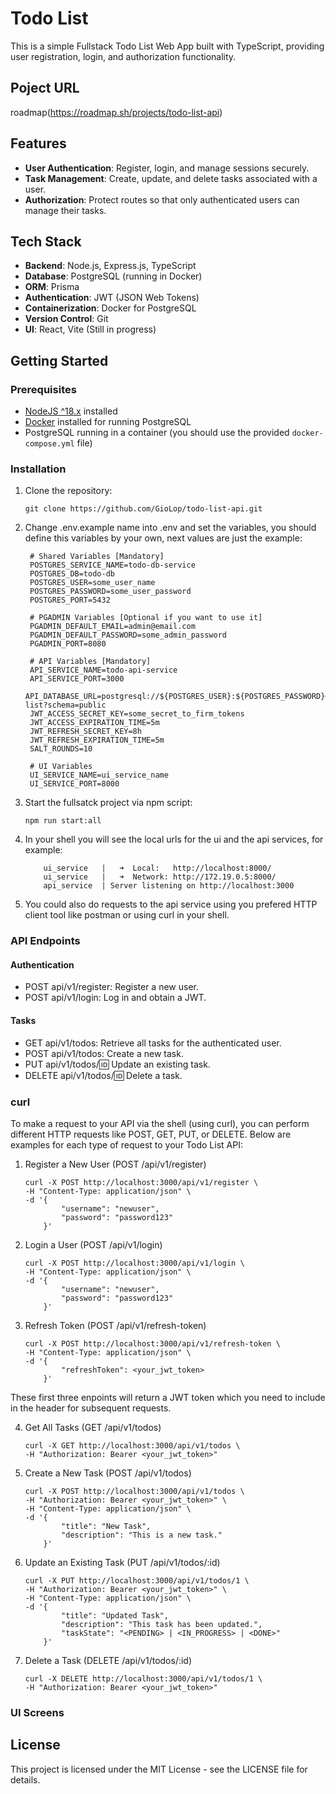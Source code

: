 # Todo List

This is a simple Fullstack Todo List Web App built with TypeScript, providing user registration, login, and authorization functionality.

## Poject URL
roadmap(https://roadmap.sh/projects/todo-list-api)

## Features

- **User Authentication**: Register, login, and manage sessions securely.
- **Task Management**: Create, update, and delete tasks associated with a user.
- **Authorization**: Protect routes so that only authenticated users can manage their tasks.

## Tech Stack

- **Backend**: Node.js, Express.js, TypeScript
- **Database**: PostgreSQL (running in Docker)
- **ORM**: Prisma
- **Authentication**: JWT (JSON Web Tokens)
- **Containerization**: Docker for PostgreSQL
- **Version Control**: Git
- **UI**: React, Vite (Still in progress)

## Getting Started

### Prerequisites

- [NodeJS ^18.x](https://nodejs.org/) installed
- [Docker](https://www.docker.com/) installed for running PostgreSQL
- PostgreSQL running in a container (you should use the provided `docker-compose.yml` file)

### Installation

1. Clone the repository:
   ```shell
   git clone https://github.com/GioLop/todo-list-api.git
   ```

2. Change .env.example name into .env and set the variables, you should define this variables by your own, next values are just the example:
   ```shell
    # Shared Variables [Mandatory]
    POSTGRES_SERVICE_NAME=todo-db-service
    POSTGRES_DB=todo-db
    POSTGRES_USER=some_user_name
    POSTGRES_PASSWORD=some_user_password
    POSTGRES_PORT=5432

    # PGADMIN Variables [Optional if you want to use it]
    PGADMIN_DEFAULT_EMAIL=admin@email.com
    PGADMIN_DEFAULT_PASSWORD=some_admin_password
    PGADMIN_PORT=8080

    # API Variables [Mandatory]
    API_SERVICE_NAME=todo-api-service
    API_SERVICE_PORT=3000
    API_DATABASE_URL=postgresql://${POSTGRES_USER}:${POSTGRES_PASSWORD}@${POSTGRES_SERVICE_NAME}:${POSTGRES_PORT}/todo-list?schema=public
    JWT_ACCESS_SECRET_KEY=some_secret_to_firm_tokens
    JWT_ACCESS_EXPIRATION_TIME=5m
    JWT_REFRESH_SECRET_KEY=8h
    JWT_REFRESH_EXPIRATION_TIME=5m
    SALT_ROUNDS=10

    # UI Variables
    UI_SERVICE_NAME=ui_service_name
    UI_SERVICE_PORT=8000
   ```
3. Start the fullsatck project via npm script:
    ```shell
    npm run start:all
    ```
4. In your shell you will see the local urls for the ui and the api services, for example:
    ```shell
        ui_service   |   ➜  Local:   http://localhost:8000/
        ui_service   |   ➜  Network: http://172.19.0.5:8000/
        api_service  | Server listening on http://localhost:3000
    ```

5. You could also do requests to the api service using you prefered HTTP client tool like postman or using curl in your shell.

### API Endpoints

#### Authentication
- POST api/v1/register: Register a new user.
- POST api/v1/login: Log in and obtain a JWT.

#### Tasks
- GET api/v1/todos: Retrieve all tasks for the authenticated user.
- POST api/v1/todos: Create a new task.
- PUT api/v1/todos/:id: Update an existing task.
- DELETE api/v1/todos/:id: Delete a task.

### curl
To make a request to your API via the shell (using curl), you can perform different HTTP requests like POST, GET, PUT, or DELETE. Below are examples for each type of request to your Todo List API:

1. Register a New User (POST /api/v1/register)
    ```shell
    curl -X POST http://localhost:3000/api/v1/register \
    -H "Content-Type: application/json" \
    -d '{
            "username": "newuser",
            "password": "password123"
        }'
    ```

2. Login a User (POST /api/v1/login)
    ```shell
    curl -X POST http://localhost:3000/api/v1/login \
    -H "Content-Type: application/json" \
    -d '{
            "username": "newuser",
            "password": "password123"
        }'
    ```

3. Refresh Token (POST /api/v1/refresh-token)
    ```shell
    curl -X POST http://localhost:3000/api/v1/refresh-token \
    -H "Content-Type: application/json" \
    -d '{
            "refreshToken": <your_jwt_token>
        }'
    ```

These first three enpoints will return a JWT token which you need to include in the header for subsequent requests.

4. Get All Tasks (GET /api/v1/todos)
    ```shell
    curl -X GET http://localhost:3000/api/v1/todos \
    -H "Authorization: Bearer <your_jwt_token>"
    ```

5. Create a New Task (POST /api/v1/todos)
    ```shell
    curl -X POST http://localhost:3000/api/v1/todos \
    -H "Authorization: Bearer <your_jwt_token>" \
    -H "Content-Type: application/json" \
    -d '{
            "title": "New Task",
            "description": "This is a new task."
        }'
    ```

6. Update an Existing Task (PUT /api/v1/todos/:id)
    ```shell
    curl -X PUT http://localhost:3000/api/v1/todos/1 \
    -H "Authorization: Bearer <your_jwt_token>" \
    -H "Content-Type: application/json" \
    -d '{
            "title": "Updated Task",
            "description": "This task has been updated.",
            "taskState": "<PENDING> | <IN_PROGRESS> | <DONE>"
        }'
    ```

7. Delete a Task (DELETE /api/v1/todos/:id)
    ```shell
    curl -X DELETE http://localhost:3000/api/v1/todos/1 \
    -H "Authorization: Bearer <your_jwt_token>"
    ```

### UI Screens

## License

This project is licensed under the MIT License - see the LICENSE file for details.